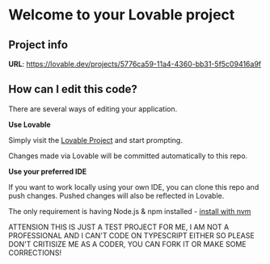 # Welcome to your Lovable project

## Project info

**URL**: https://lovable.dev/projects/5776ca59-11a4-4360-bb31-5f5c09416a9f

## How can I edit this code?

There are several ways of editing your application.

**Use Lovable**

Simply visit the [Lovable Project](https://lovable.dev/projects/5776ca59-11a4-4360-bb31-5f5c09416a9f) and start prompting.

Changes made via Lovable will be committed automatically to this repo.

**Use your preferred IDE**

If you want to work locally using your own IDE, you can clone this repo and push changes. Pushed changes will also be reflected in Lovable.

The only requirement is having Node.js & npm installed - [install with nvm](https://github.com/nvm-sh/nvm#installing-and-updating)

ATTENSION
THIS IS JUST A TEST PROJECT FOR ME, I AM NOT A PROFESSIONAL AND I CAN'T CODE ON TYPESCRIPT EITHER SO PLEASE DON'T CRITISIZE ME AS A CODER, YOU CAN FORK IT OR MAKE SOME CORRECTIONS!
